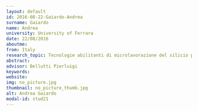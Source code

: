 ```yaml
---
layout: default 
id: 2016-08-22-Gaiardo-Andrea
surname: Gaiardo
name: Andrea
university: University of Ferrara
date: 22/08/2016
aboutme: 
from: Italy
research_topic: Tecnologie abilitanti di microlavorazione del silicio per la sensoristica di gas
abstract: 
advisor: Bellutti Pierluigi
keywords: 
website: 
img: no_picture.jpg
thumbnail: no_picture_thumb.jpg
alt: Andrea Gaiardo
modal-id: stud21
---
```

